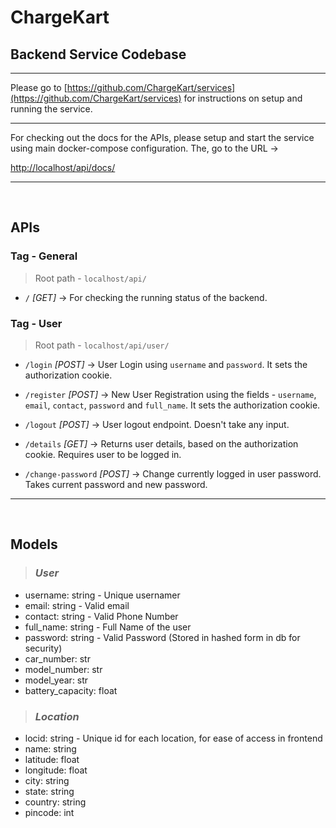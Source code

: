 # ChargeKart

## Backend Service Codebase

---

Please go to [https://github.com/ChargeKart/services](https://github.com/ChargeKart/services) for instructions on setup and running the service.

----

For checking out the docs for the APIs, please setup and start the service using main docker-compose configuration. The, go to the URL -> 

[http://localhost/api/docs/](http://localhost/api/docs#/)

---

<br/>

## APIs

### **Tag - General**

> Root path - `localhost/api/`

- `/` _[GET]_ -> For checking the running status of the backend.

### **Tag - User**

> Root path - `localhost/api/user/`

- `/login` _[POST]_ -> User Login using `username` and `password`. It sets the authorization cookie.

- `/register` _[POST]_ -> New User Registration using the fields - `username`, `email`, `contact`, `password` and `full_name`. It sets the authorization cookie.

- `/logout` _[POST]_ -> User logout endpoint. Doesn't take any input.

- `/details` _[GET]_ -> Returns user details, based on the authorization cookie. Requires user to be logged in.

- `/change-password` _[POST]_ -> Change currently logged in user password. Takes current password and new password.

----

<br/>

## Models

> ### _User_

- username: string - Unique usernamer
- email: string -  Valid email
- contact: string - Valid Phone Number
- full_name: string - Full Name of the user
- password: string - Valid Password (Stored in hashed form in db for security)
- car_number: str
- model_number: str
- model_year: str
- battery_capacity: float

> ### _Location_

- locid: string - Unique id for each location, for ease of access in frontend
- name: string
- latitude: float
- longitude: float
- city: string
- state: string
- country: string
- pincode: int